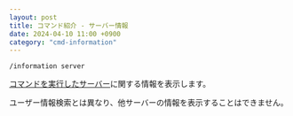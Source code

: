 ```yaml
---
layout: post
title: コマンド紹介 - サーバー情報
date: 2024-04-10 11:00 +0900
category: "cmd-information"
---
```


`/information server`

<u>コマンドを実行したサーバー</u>に関する情報を表示します。

ユーザー情報検索とは異なり、他サーバーの情報を表示することはできません。
